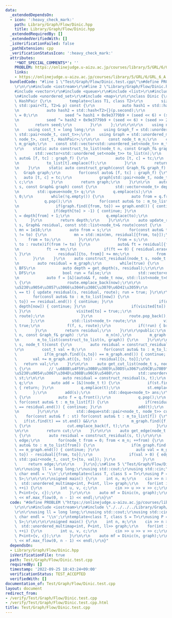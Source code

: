 ```yaml
---
data:
  _extendedDependsOn:
  - icon: ':heavy_check_mark:'
    path: Library/Graph/Flow/Dinic.hpp
    title: Library/Graph/Flow/Dinic.hpp
  _extendedRequiredBy: []
  _extendedVerifiedWith: []
  _isVerificationFailed: false
  _pathExtension: cpp
  _verificationStatusIcon: ':heavy_check_mark:'
  attributes:
    '*NOT_SPECIAL_COMMENTS*': ''
    PROBLEM: https://onlinejudge.u-aizu.ac.jp/courses/library/5/GRL/6/GRL_6_A
    links:
    - https://onlinejudge.u-aizu.ac.jp/courses/library/5/GRL/6/GRL_6_A
  bundledCode: "#line 1 \"Test/Graph/Flow/Dinic.test.cpp\"\n#define PROBLEM \"https://onlinejudge.u-aizu.ac.jp/courses/library/5/GRL/6/GRL_6_A\"\
    \r\n\r\n#include <iostream>\r\n#line 2 \"Library/Graph/Flow/Dinic.hpp\"\n\r\n\
    #include <vector>\r\n#include <queue>\r\n#include <list>\r\n#include <unordered_map>\r\
    \n#include <unordered_set>\r\n#include <map>\r\n\r\nclass Dinic {\r\n\r\n    struct\
    \ HashPair {\r\n        template<class T1, class T2>\r\n        size_t operator()(const\
    \ std::pair<T1, T2>& p) const {\r\n            auto hash1 = std::hash<T1>{}(p.first);\r\
    \n            auto hash2 = std::hash<T2>{}(p.second);\r\n            size_t seed\
    \ = 0;\r\n            seed ^= hash1 + 0x9e3779b9 + (seed << 6) + (seed >> 2);\r\
    \n            seed ^= hash2 + 0x9e3779b9 + (seed << 6) + (seed >> 2);\r\n    \
    \        return seed;\r\n        }\r\n    };\r\n\r\n\r\n    using node_t = int;\r\
    \n    using cost_t = long long;\r\n    using Graph_f = std::unordered_multimap<node_t,\
    \ std::pair<node_t, cost_t>>;\r\n    using Graph = std::unordered_map<std::pair<node_t,\
    \ node_t>, cost_t, HashPair>;\r\n\r\n    const node_t m_n;\r\n    const Graph\
    \ m_graph;\r\n    const std::vector<std::unordered_set<node_t>> m_to_list;\r\n\
    \r\n    static auto construct_to_list(node_t n, const Graph_f& graph_f) {\r\n\
    \        std::vector<std::unordered_set<node_t>> to_list(n);\r\n        for(const\
    \ auto& [f, tc] : graph_f) {\r\n            auto [t, c] = tc;\r\n            to_list[f].emplace(t);\r\
    \n            to_list[t].emplace(f);\r\n        }\r\n        return to_list;\r\
    \n    }\r\n    static auto construct_graph(const Graph_f& graph_f) {\r\n     \
    \   Graph graph;\r\n        for(const auto& [f, tc] : graph_f) {\r\n         \
    \   auto [t, c] = tc;\r\n            graph[std::pair<node_t, node_t>{f, t}] +=\
    \ c;\r\n        }\r\n        return graph;\r\n    }\r\n\r\n    auto get_depth(node_t\
    \ s, const Graph& graph) const {\r\n        std::vector<node_t> depth(m_n, -1);\r\
    \n        std::queue<node_t> q;\r\n        q.emplace(s);\r\n        depth[s] =\
    \ 0;\r\n        while(!q.empty()) {\r\n            auto from = q.front();\r\n\
    \            q.pop();\r\n            for(const auto& to : m_to_list[from]) {\r\
    \n                if(graph.find({from, to}) == graph.end()) { continue; }\r\n\
    \                if(depth[to] > -1) { continue; }\r\n                depth[to]\
    \ = depth[from] + 1;\r\n                q.emplace(to);\r\n            }\r\n  \
    \      }\r\n        return depth;\r\n    }\r\n\r\n    auto update_residual(node_t\
    \ s, Graph& residual, const std::list<node_t>& route)const {\r\n        cost_t\
    \ mn = 1e18;\r\n        auto from = s;\r\n        for(const auto& to : route)if(from\
    \ != to) {\r\n            mn = std::min(mn, residual[{from, to}]);\r\n       \
    \     from = to;\r\n        }\r\n\r\n        from = s;\r\n        for(const auto&\
    \ to : route)if(from != to) {\r\n            auto& ft = residual[{from, to}];\r\
    \n            ft -= mn;\r\n            if(ft == 0) { residual.erase({from,to});\
    \ }\r\n            residual[{to, from}] += mn;\r\n            from = to;\r\n \
    \       }\r\n    }\r\n    auto construct_residual(node_t s, node_t t)const {\r\
    \n        auto residual = m_graph;\r\n        while(true) {\r\n            //\
    \ BFS\r\n            auto depth = get_depth(s, residual);\r\n\r\n            //\
    \ DFS\r\n            bool run = false;\r\n            std::vector<node_t> visited(m_n);\r\
    \n            auto f = [&](auto&& f, node_t now, std::list<node_t>& route)->void\
    \ {\r\n                route.emplace_back(now);\r\n\r\n                // t\u306B\
    \u5230\u9054\u3057\u3066\u3044\u308C\u3070\u6D41\u3059\r\n                if(now\
    \ == t) { update_residual(s, residual, route); run = true; }\r\n\r\n         \
    \       for(const auto& to : m_to_list[now]) {\r\n                    if(residual.find({now,\
    \ to}) == residual.end()) { continue; }\r\n                    if(depth[to] <=\
    \ depth[now]) { continue; }\r\n                    if(visited[to]) { continue;\
    \ }\r\n                    visited[to] = true;;\r\n                    f(f, to,\
    \ route);\r\n                }\r\n                route.pop_back();\r\n      \
    \      };\r\n            std::list<node_t> route;\r\n            visited[s] =\
    \ true;\r\n            f(f, s, route);\r\n            if(!run) { break; }\r\n\
    \        }\r\n        return residual;\r\n    }\r\n\r\npublic:\r\n    Dinic(node_t\
    \ n, const Graph_f& graph) :\r\n        m_n(n),\r\n        m_graph(construct_graph(graph)),\r\
    \n        m_to_list(construct_to_list(n, graph)) {\r\n    }\r\n\r\n    auto max_flow(node_t\
    \ s, node_t t)const {\r\n        auto residual = construct_residual(s, t);\r\n\
    \r\n        cost_t val = 0;\r\n        for(const auto& to : m_to_list[s]) {\r\n\
    \            if(m_graph.find({s,to}) == m_graph.end()) { continue; }\r\n     \
    \       val += m_graph.at({s, to}) - residual[{s, to}];\r\n        }\r\n     \
    \   return val;\r\n    }\r\n\r\n    auto get_cut_list(node_t s, node_t t) const\
    \ {\r\n        // \u6B8B\u4F59\u30B0\u30E9\u30D5\u3067\u59CB\u70B9\u304B\u3089\
    \u5230\u9054\u3067\u304D\u308B\u96C6\u5408\r\n        std::unordered_set<node_t>\
    \ st;\r\n\r\n        auto residual = construct_residual(s, t);\r\n        std::queue<node_t>\
    \ q;\r\n        auto add = [&](node_t t) {\r\n            if(st.find(t) != st.end())\
    \ { return; }\r\n            q.emplace(t);\r\n            st.emplace(t);\r\n \
    \       };\r\n        add(s);\r\n        std::deque<node_t> ans;\r\n        while(!q.empty())\
    \ {\r\n            auto f = q.front();\r\n            q.pop();\r\n           \
    \ for(const auto& t : m_to_list[f]) {\r\n                if(residual.find({f,t})\
    \ == residual.end()) { continue; }\r\n                add(t);\r\n            }\r\
    \n        }\r\n\r\n        std::deque<std::pair<node_t, node_t>> cut;\r\n    \
    \    for(const auto& f : st) for(const auto& t : m_to_list[f]) {\r\n         \
    \   if(st.find(t) == st.end() &&\r\n               m_graph.find({f,t}) != m_graph.end())\
    \ {\r\n                cut.emplace_back(f, t);\r\n            }\r\n        }\r\
    \n\r\n        return cut;\r\n    }\r\n\r\n    auto get_edge(node_t s, node_t t)const\
    \ {\r\n        auto residual = construct_residual(s, t);\r\n\r\n        Graph_f\
    \ edge;\r\n        for(node_t from = 0; from < m_n; ++from) {\r\n            for(const\
    \ auto& to : m_to_list[from]) {\r\n                if(m_graph.find({from,to})\
    \ == m_graph.end()) { continue; }\r\n                auto val = m_graph.at({from,\
    \ to}) - residual[{from, to}];\r\n                if(val > 0) { edge.emplace(from,\
    \ std::pair<node_t, cost_t>{to, val}); }\r\n            }\r\n        }\r\n   \
    \     return edge;\r\n\r\n    }\r\n};\n#line 5 \"Test/Graph/Flow/Dinic.test.cpp\"\
    \n\r\nusing ll = long long;\r\nusing std::cout;\r\nusing std::cin;\r\nconstexpr\
    \ char endl = '\\n';\r\ntemplate<class T, class S = T>\r\nusing P = std::pair<T,\
    \ S>;\r\n\r\n\r\nsigned main() {\r\n    int n, m;\r\n    cin >> n >> m;\r\n  \
    \  std::unordered_multimap<int, P<int, ll>> graph;\r\n    for(int i = 0; i < m;\
    \ ++i) {\r\n        int u, v, c;\r\n        cin >> u >> v >> c;\r\n        graph.emplace(u,\
    \ P<int>{v, c});\r\n    }\r\n\r\n    auto mf = Dinic(n, graph);\r\n\r\n    cout\
    \ << mf.max_flow(0, n - 1) << endl;\r\n}\n"
  code: "#define PROBLEM \"https://onlinejudge.u-aizu.ac.jp/courses/library/5/GRL/6/GRL_6_A\"\
    \r\n\r\n#include <iostream>\r\n#include \"./../../../Library/Graph/Flow/Dinic.hpp\"\
    \r\n\r\nusing ll = long long;\r\nusing std::cout;\r\nusing std::cin;\r\nconstexpr\
    \ char endl = '\\n';\r\ntemplate<class T, class S = T>\r\nusing P = std::pair<T,\
    \ S>;\r\n\r\n\r\nsigned main() {\r\n    int n, m;\r\n    cin >> n >> m;\r\n  \
    \  std::unordered_multimap<int, P<int, ll>> graph;\r\n    for(int i = 0; i < m;\
    \ ++i) {\r\n        int u, v, c;\r\n        cin >> u >> v >> c;\r\n        graph.emplace(u,\
    \ P<int>{v, c});\r\n    }\r\n\r\n    auto mf = Dinic(n, graph);\r\n\r\n    cout\
    \ << mf.max_flow(0, n - 1) << endl;\r\n}"
  dependsOn:
  - Library/Graph/Flow/Dinic.hpp
  isVerificationFile: true
  path: Test/Graph/Flow/Dinic.test.cpp
  requiredBy: []
  timestamp: '2022-09-25 18:43:24+09:00'
  verificationStatus: TEST_ACCEPTED
  verifiedWith: []
documentation_of: Test/Graph/Flow/Dinic.test.cpp
layout: document
redirect_from:
- /verify/Test/Graph/Flow/Dinic.test.cpp
- /verify/Test/Graph/Flow/Dinic.test.cpp.html
title: Test/Graph/Flow/Dinic.test.cpp
---
```

